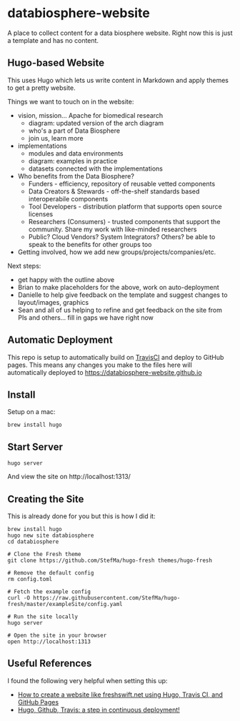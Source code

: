 # databiosphere-website

A place to collect content for a data biosphere website.  Right now this is just a template and has no content.

## Hugo-based Website

This uses Hugo which lets us write content in Markdown and apply themes to get a pretty website.

Things we want to touch on in the website:

* vision, mission... Apache for biomedical research
  * diagram: updated version of the arch diagram
  * who's a part of Data Biosphere
  * join us, learn more
* implementations
  * modules and data environments
  * diagram: examples in practice
  * datasets connected with the implementations
* Who benefits from the Data Biosphere?  
  * Funders - efficiency, repository of reusable vetted components
  * Data Creators & Stewards - off-the-shelf standards based interoperabile components
  * Tool Developers - distribution platform that supports open source licenses
  * Researchers (Consumers) - trusted components that support the community. Share my work with like-minded researchers
  * Public? Cloud Vendors? System Integrators? Others? be able to speak to the benefits for other groups too
* Getting involved, how we add new groups/projects/companies/etc.

Next steps:
* get happy with the outline above
* Brian to make placeholders for the above, work on auto-deployment
* Danielle to help give feedback on the template and suggest changes to layout/images, graphics
* Sean and all of us helping to refine and get feedback on the site from PIs and others... fill in gaps we have right now

## Automatic Deployment

This repo is setup to automatically build on [TravisCI](https://travis-ci.org/DataBiosphere/databiosphere-website) and deploy to GitHub pages.  This means any changes you make to the files here will automatically deployed to https://databiosphere-website.github.io

## Install

Setup on a mac:

    brew install hugo

## Start Server

    hugo server

And view the site on http://localhost:1313/

## Creating the Site

This is already done for you but this is how I did it:

```
brew install hugo
hugo new site databiosphere
cd databiosphere

# Clone the Fresh theme
git clone https://github.com/StefMa/hugo-fresh themes/hugo-fresh

# Remove the default config
rm config.toml

# Fetch the example config
curl -O https://raw.githubusercontent.com/StefMa/hugo-fresh/master/exampleSite/config.yaml

# Run the site locally
hugo server

# Open the site in your browser
open http://localhost:1313
```

## Useful References

I found the following very helpful when setting this up:

* [How to create a website like freshswift.net using Hugo, Travis CI, and GitHub Pages](https://medium.com/zendesk-engineering/how-to-create-a-website-like-freshswift-net-using-hugo-travis-ci-and-github-pages-67be6f480298)
* [Hugo, Github, Travis: a step in continuous deployment!](https://insileco.github.io/2018/03/30/hugo-github-travis-a-step-in-continuous-deployment/)
